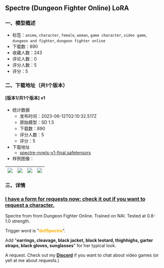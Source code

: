 ## Spectre (Dungeon Fighter Online) LoRA
### 一、模型概述

- 标签：`anime`, `character`, `female`, `woman`, `game character`, `video game`, `dungeon and fighter`, `dungeon fighter online`
- 下载数：890
- 收藏人数：243
- 评论人数：0
- 评分人数：5
- 评分：5

### 二、下载地址（共1个版本）

#### [版本1/共1个版本] v1

- 统计数据
  - 发布时间：2023-06-12T02:10:32.517Z
  - 原始模型：SD 1.5
  - 下载数：890
  - 评分人数：5
  - 评分：5
- 下载地址
  - [spectre-nvwls-v1-final.safetensors](https://civitai.com/api/download/models/94240)
- 样例图像：

| <img src="https://image.civitai.com/xG1nkqKTMzGDvpLrqFT7WA/81dd7070-5c12-4368-9999-2ca448f3ac9f/width=450/1116097.jpeg" /> | <img src="https://image.civitai.com/xG1nkqKTMzGDvpLrqFT7WA/29a4ef14-8990-4a60-bc72-9b1a9e139e7a/width=450/1116094.jpeg" /> | <img src="https://image.civitai.com/xG1nkqKTMzGDvpLrqFT7WA/fe4a21da-d046-4c95-bee4-a717dea6fc5f/width=450/1116092.jpeg" /> | <img src="https://image.civitai.com/xG1nkqKTMzGDvpLrqFT7WA/d3e3e20c-1e83-441a-959d-9d985c7aea50/width=450/1116093.jpeg" /> |
| ---- | ---- | ---- | ---- |


### 三、详情
<h3 id="i-have-a-form-for-requests-now-check-it-out-if-you-want-to-request-a-character"><a target="_blank" rel="ugc" href="https://docs.google.com/forms/d/e/1FAIpQLScl88t__7YLUtDYZjWlxIPIarH5uyl2bI85FlWyJatQOIAt6A/viewform">I have a form for requests now; check it out if you want to request a character.</a></h3><p>Spectre from from Dungeon Fighter Online. Trained on NAI. Tested at 0.8-1.0 strength.</p><p>Trigger word is "<strong><span style="color:rgb(250, 176, 5)">dnfSpectre</span></strong>".</p><p>Add "<strong>earrings, cleavage, black jacket, black leotard, thighhighs, garter straps, black gloves, sunglasses</strong>" for her typical look.</p><p>A request. Check out my <a target="_blank" rel="ugc" href="https://discord.gg/uk5qHgE62B"><strong>Discord</strong></a> if you want to chat about video games (or yell at me about requests.)</p>